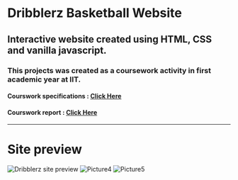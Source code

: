 # Dribblerz Basketball Website
 
 ## Interactive website created using HTML, CSS and vanilla javascript.
 
 ### This projects was created as a coursework activity in first academic year at IIT.
 #### Courswork specifications : [Click Here](shorturl.at/aLXZ9 "Courswork specifications")
 #### Courswork report : [Click Here](shorturl.at/afJNY "Courswork specifications")


-----------------------------------------------------------------------------------------------

# Site preview

 ![Dribblerz site preview](https://user-images.githubusercontent.com/80905394/204775859-69e97da2-dbbc-4564-b82e-de58ddf986d2.PNG)
![Picture4](https://user-images.githubusercontent.com/80905394/204777752-e41c206f-8316-4c81-99af-7f9fe64c4f4e.png)
![Picture5](https://user-images.githubusercontent.com/80905394/204778771-378a3918-8c66-421c-a5a2-6d1ce4d9db21.png)




